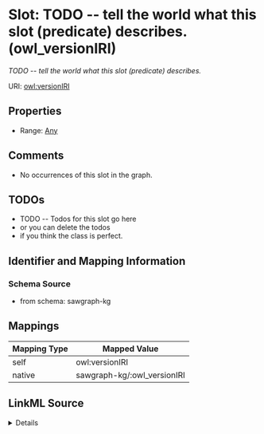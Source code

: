 

# Slot: TODO -- tell the world what this slot (predicate) describes. (owl_versionIRI)


_TODO -- tell the world what this slot (predicate) describes._





URI: [owl:versionIRI](http://www.w3.org/2002/07/owl#versionIRI)



<!-- no inheritance hierarchy -->








## Properties

* Range: [Any](../classes/Any.md)





## Comments

* No occurrences of this slot in the graph.

## TODOs

* TODO -- Todos for this slot go here
* or you can delete the todos
* if you think the class is perfect.

## Identifier and Mapping Information







### Schema Source


* from schema: sawgraph-kg




## Mappings

| Mapping Type | Mapped Value |
| ---  | ---  |
| self | owl:versionIRI |
| native | sawgraph-kg/:owl_versionIRI |




## LinkML Source

<details>
```yaml
name: owl_versionIRI
description: TODO -- tell the world what this slot (predicate) describes.
title: TODO -- tell the world what this slot (predicate) describes.
todos:
- TODO -- Todos for this slot go here
- or you can delete the todos
- if you think the class is perfect.
comments:
- No occurrences of this slot in the graph.
from_schema: sawgraph-kg
rank: 1000
slot_uri: owl:versionIRI
alias: owl_versionIRI
range: Any

```
</details>